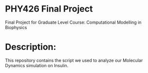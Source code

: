 # PHY426 Final Project
Final Project for Graduate Level Course: Computational Modelling in Biophysics

# Description:
This repository contains the script we used to analyze our Molecular Dynamics simulation on Insulin.
